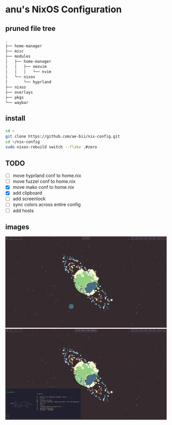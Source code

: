 # anu's NixOS Configuration

## pruned file tree
```
.
├── home-manager
├── misc
├── modules
│   ├── home-manager
│   │   ├── neovim
│   │   │   └── nvim
│   └── nixos
│       └── hyprland
├── nixos
├── overlays
├── pkgs
└── waybar
```

## install
```bash
cd ~
git clone https://github.com/ae-bii/nix-config.git
cd ~/nix-config
sudo nixos-rebuild switch --flake .#zero
```

## TODO
- [ ] move hyprland conf to home.nix
- [ ] move fuzzel conf to home.nix
- [x] move mako conf to home.nix
- [x] add clipboard
- [ ] add screenlock
- [ ] sync colors across entire config
- [ ] add hosts

## images
![Desktop](misc/assets/plain_desktop.png)
![Neofetch](misc/assets/neofetch.png)
